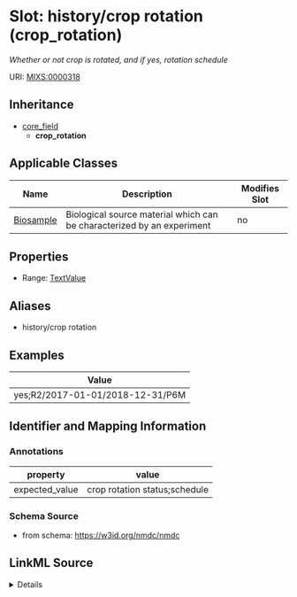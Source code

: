 # Slot: history/crop rotation (crop_rotation)


_Whether or not crop is rotated, and if yes, rotation schedule_



URI: [MIXS:0000318](https://w3id.org/mixs/0000318)




## Inheritance

* [core_field](core_field.md)
    * **crop_rotation**





## Applicable Classes

| Name | Description | Modifies Slot |
| --- | --- | --- |
[Biosample](Biosample.md) | Biological source material which can be characterized by an experiment |  no  |







## Properties

* Range: [TextValue](TextValue.md)



## Aliases


* history/crop rotation




## Examples

| Value |
| --- |
| yes;R2/2017-01-01/2018-12-31/P6M |

## Identifier and Mapping Information





### Annotations

| property | value |
| --- | --- |
| expected_value | crop rotation status;schedule || occurrence | 1 |



### Schema Source


* from schema: https://w3id.org/nmdc/nmdc




## LinkML Source

<details>
```yaml
name: crop_rotation
annotations:
  expected_value:
    tag: expected_value
    value: crop rotation status;schedule
  occurrence:
    tag: occurrence
    value: '1'
description: Whether or not crop is rotated, and if yes, rotation schedule
title: history/crop rotation
examples:
- value: yes;R2/2017-01-01/2018-12-31/P6M
from_schema: https://w3id.org/nmdc/nmdc
aliases:
- history/crop rotation
rank: 1000
is_a: core field
string_serialization: '{boolean};{Rn/start_time/end_time/duration}'
slot_uri: MIXS:0000318
multivalued: false
alias: crop_rotation
domain_of:
- Biosample
range: TextValue

```
</details>